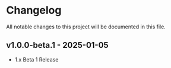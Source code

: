 # Changelog

All notable changes to this project will be documented in this file.

## v1.0.0-beta.1 - 2025-01-05

-   1.x Beta 1 Release
